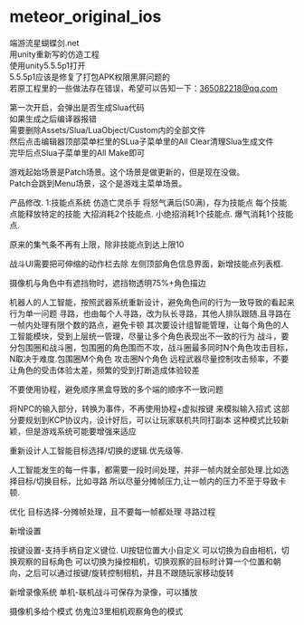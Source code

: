 # meteor_original_ios</br>
端游流星蝴蝶剑.net</br>用unity重新写的仿造工程</br>
使用unity5.5.5p1打开</br>
5.5.5p1应该是修复了打包APK权限黑屏问题的</br>
若原工程里的一些做法存在错误，希望可以告知一下：365082218@qq.com</br>

第一次开启，会弹出是否生成Slua代码</br>
如果生成之后编译器报错</br>
需要删除Assets/Slua/LuaObject/Custom内的全部文件</br>
然后点击编辑器顶部菜单栏里的SLua子菜单里的All Clear清理Slua生成文件</br>
完毕后点Slua子菜单里的All Make即可</br>

游戏起始场景是Patch场景。这个场景是做更新的，但是现在没做。</br>
Patch会跳到Menu场景，这个是游戏主菜单场景。</br>

产品修改.
1:技能点系统 仿造亡灵杀手
将怒气满后(50满)，存为技能点
每个技能点能释放特定的技能
大招消耗2个技能点.
小绝招消耗1个技能点.
爆气消耗1个技能点.

原来的集气条不再有上限，除非技能点到达上限10

战斗UI需要把可伸缩的动作栏去除
左侧顶部角色信息界面，新增技能点列表框.

摄像机与角色中有遮挡物时，遮挡物透明75%+角色描边

机器人的人工智能，按照武器系统重新设计，避免角色间的行为一致导致的看起来行为单一问题
寻路，也由每个人寻路，改为队长寻路，其他人排队跟随.且寻路在一帧内处理有限个数的路点，避免卡顿
其次要设计组智能管理，让每个角色的人工智能模块，受到上层统一管理，尽量让多个角色表现出不一致的行为
战斗，要分包围圈和战斗圈，包围圈的角色围而不攻，战斗圈最多同时N个角色攻击目标，N取决于难度.包围圈M个角色 攻击圈N个角色
远程武器尽量控制攻击频率，不要让角色的受击体验太差，频繁的受到打断造成体验较差

不要使用协程，避免顺序黑盒导致的多个端的顺序不一致问题

将NPC的输入部分，转换为事件，不再使用协程+虚拟按键 来模拟输入招式 这部分要规划到KCP协议内，设计好后，可以让玩家联机共同打副本 这种模式比较新颖，但是游戏系统可能要增强来适应

重新设计人工智能目标选择/切换的逻辑.优先级等.

人工智能发生的每一件事，都需要一段时间处理，并非一帧内就全部处理.比如选择目标/切换目标，比如寻路
所以尽量分摊帧压力,让一帧内的压力不至于导致卡顿.

优化
目标选择-分摊帧处理，且不要每一帧都处理
寻路过程


新增设置

按键设置-支持手柄自定义键位.
UI按钮位置大小自定义
可以切换为自由相机，切换观察的目标角色
可以切换为操控相机，切换观察的目标时计算一个位置和朝向，之后可以通过按键/旋转控制相机，并且不跟随玩家移动旋转

新增录像系统
单机-联机战斗可保存为录像，可以播放

摄像机多给个模式
仿鬼泣3里相机观察角色的模式